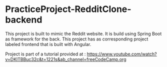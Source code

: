 # PracticeProject-RedditClone-backend

This project is built to mimic the Reddit website. It is build using Spring Boot as framework for the back. 
This project has as corresponding project labeled frontend that is built with Angular.

Project is part of a tutorial provided at : https://www.youtube.com/watch?v=DKlTBBuc32c&t=1221s&ab_channel=freeCodeCamp.org
